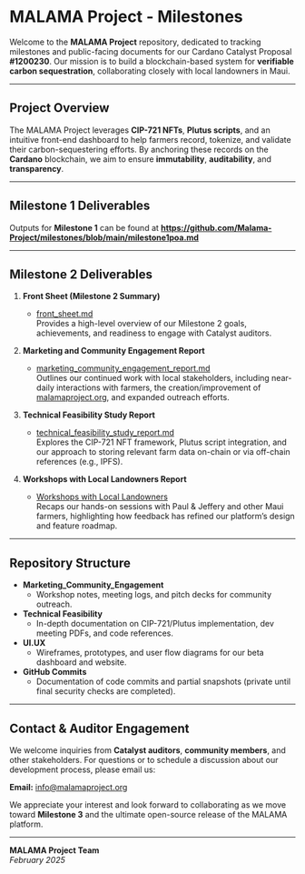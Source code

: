 # MALAMA Project - Milestones

Welcome to the **MALAMA Project** repository, dedicated to tracking milestones and public-facing documents for our Cardano Catalyst Proposal **#1200230**. Our mission is to build a blockchain-based system for **verifiable carbon sequestration**, collaborating closely with local landowners in Maui.

---

## Project Overview

The MALAMA Project leverages **CIP-721 NFTs**, **Plutus scripts**, and an intuitive front-end dashboard to help farmers record, tokenize, and validate their carbon-sequestering efforts. By anchoring these records on the **Cardano** blockchain, we aim to ensure **immutability**, **auditability**, and **transparency**.

---

## Milestone 1 Deliverables

Outputs for **Milestone 1** can be found at **https://github.com/Malama-Project/milestones/blob/main/milestone1poa.md**

---

## Milestone 2 Deliverables

1. **Front Sheet (Milestone 2 Summary)**  
   - [front_sheet.md](./front_sheet.md)  
   Provides a high-level overview of our Milestone 2 goals, achievements, and readiness to engage with Catalyst auditors.

2. **Marketing and Community Engagement Report**  
   - [marketing_community_engagement_report.md](./MarketingandCommunityEngagementReport.md)  
   Outlines our continued work with local stakeholders, including near-daily interactions with farmers, the creation/improvement of [malamaproject.org](https://www.malamaproject.org), and expanded outreach efforts.

3. **Technical Feasibility Study Report**  
   - [technical_feasibility_study_report.md](https://github.com/Malama-Project/milestones/blob/main/Technical%20Feasibility/Technical%20Feasibility%20Study%20Report.md)  
   Explores the CIP-721 NFT framework, Plutus script integration, and our approach to storing relevant farm data on-chain or via off-chain references (e.g., IPFS).

4. **Workshops with Local Landowners Report**  
   - [Workshops with Local Landowners](https://github.com/Malama-Project/milestones/blob/main/Workshops%20with%20Local%20Landowners/workshops_with_local_landowners.md)  
   Recaps our hands-on sessions with Paul & Jeffery and other Maui farmers, highlighting how feedback has refined our platform’s design and feature roadmap.

---

## Repository Structure

- **Marketing_Community_Engagement**  
  - Workshop notes, meeting logs, and pitch decks for community outreach.  
- **Technical Feasibility**  
  - In-depth documentation on CIP-721/Plutus implementation, dev meeting PDFs, and code references.  
- **UI.UX**  
  - Wireframes, prototypes, and user flow diagrams for our beta dashboard and website.  
- **GitHub Commits**  
  - Documentation of code commits and partial snapshots (private until final security checks are completed).  

---

## Contact & Auditor Engagement

We welcome inquiries from **Catalyst auditors**, **community members**, and other stakeholders. For questions or to schedule a discussion about our development process, please email us:

**Email:** [info@malamaproject.org](mailto:info@malamaproject.org)

We appreciate your interest and look forward to collaborating as we move toward **Milestone 3** and the ultimate open-source release of the MALAMA platform.

---

**MALAMA Project Team**  
*February 2025*
